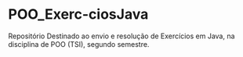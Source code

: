 # POO_Exerc-ciosJava
Repositório Destinado ao envio e resolução de Exercícios em Java, na disciplina de POO (TSI), segundo semestre.
